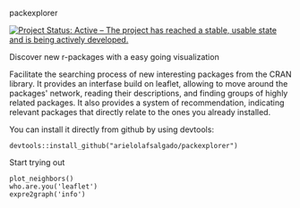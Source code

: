 packexplorer

[![Project Status: Active – The project has reached a stable, usable state and is being actively developed.](https://www.repostatus.org/badges/latest/active.svg)](https://www.repostatus.org/#active)

Discover new r-packages with a easy going visualization

Facilitate the searching process of new interesting packages from the CRAN library. It provides an interfase build on leaflet, allowing to move around the packages' network, reading their descriptions, and finding groups of highly related packages. It also provides a system of recommendation, indicating relevant packages that directly relate to the ones you already installed.

You can install it directly from github by using devtools:

```
devtools::install_github("arielolafsalgado/packexplorer")
```


Start trying out
```
plot_neighbors()
who.are.you('leaflet')
expre2graph('info')
```